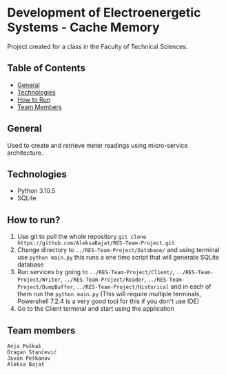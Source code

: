 # Development of Electroenergetic Systems - Cache Memory

Project created for a class in the Faculty of Technical Sciences. 

## Table of Contents
* [General](#general)
* [Technologies](#technologies)
* [How to Run](#how-to-run?)
* [Team Members](#team-members)

## General

Used to create and retrieve meter readings using micro-service architecture.

## Technologies
* Python 3.10.5
* SQLite

## How to run?
1. Use git to pull the whole repository `git clone https://github.com/AleksaBajat/RES-Team-Project.git`
2. Change directory to `../RES-Team-Project/Database/` and using terminal use `python main.py` this runs a one time script that will generate SQLite database
3. Run services by going to `../RES-Team-Project/Client/`, `../RES-Team-Project/Writer`, `../RES-Team-Project/Reader`, `../RES-Team-Project/DumpBuffer`, `../RES-Team-Project/Historical` and in each of them run the `python main.py` (This will require multiple terminals, Powershell 7.2.4 is a very good tool for this if you don't use IDE)
4. Go to the Client terminal and start using the application

## Team members
    Anja Puškaš 
    Dragan Stančević 
    Jovan Peškanov 
    Аleksa Bajat
